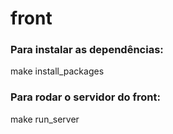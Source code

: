 # front
<h3>Para instalar as dependências:</h3>
<p>make install_packages</p>
<h3>Para rodar o servidor do front: </h3>
<p>make run_server</p>
